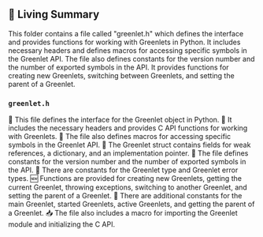 

<!-- Living README Summary -->
## 🌳 Living Summary

This folder contains a file called "greenlet.h" which defines the interface and provides functions for working with Greenlets in Python. It includes necessary headers and defines macros for accessing specific symbols in the Greenlet API. The file also defines constants for the version number and the number of exported symbols in the API. It provides functions for creating new Greenlets, switching between Greenlets, and setting the parent of a Greenlet.


### `greenlet.h`

📄 This file defines the interface for the Greenlet object in Python.
🔴 It includes the necessary headers and provides C API functions for working with Greenlets.
🔄 The file also defines macros for accessing specific symbols in the Greenlet API.
🔧 The Greenlet struct contains fields for weak references, a dictionary, and an implementation pointer.
🔢 The file defines constants for the version number and the number of exported symbols in the API.
🚀 There are constants for the Greenlet type and Greenlet error types.
🆕 Functions are provided for creating new Greenlets, getting the current Greenlet, throwing exceptions, switching to another Greenlet, and setting the parent of a Greenlet.
🔑 There are additional constants for the main Greenlet, started Greenlets, active Greenlets, and getting the parent of a Greenlet.
📥 The file also includes a macro for importing the Greenlet module and initializing the C API.

<!-- Living README Summary -->